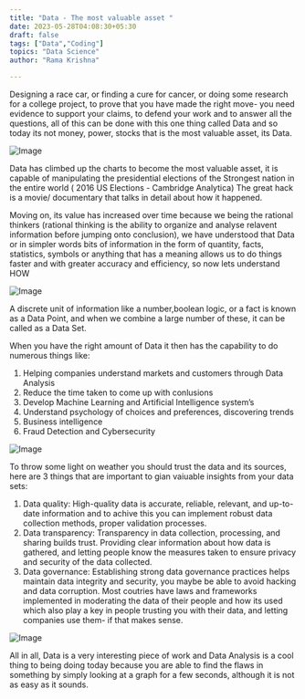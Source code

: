 ```yaml
---
title: "Data - The most valuable asset "
date: 2023-05-28T04:08:30+05:30
draft: false
tags: ["Data","Coding"]
topics: "Data Science"
author: "Rama Krishna"

---
```

 <link rel="stylesheet" href="/custom.css">

Designing a race car, or finding a cure for cancer, or doing some research for a college project, to prove that you have made the right move- you need evidence to support your claims, to defend your work and to answer all the questions, all of this can be done with this one thing called Data and so today its not money, power, stocks that is the most valuable asset, its Data.

<img src="/img/blog/data.jpg" alt="Image" class="center">

Data has climbed up the charts to become the most valuable asset, it is capable of manipulating the presidential elections of the Strongest nation in the entire world ( 2016 US Elections - Cambridge Analytica) The great hack is a movie/ documentary that talks in detail about how it happened. 

Moving on, its value has increased over time because we being the rational thinkers (rational thinking is the ability to organize and analyse relavent information before jumping onto conclusion), we have understood that Data or in simpler words bits of information in the form of quantity, facts, statistics, symbols or anything that has a meaning allows us to do things faster and with greater accuracy and efficiency, so now lets understand HOW

<img src="/img/blog/hack.jpg" alt="Image" class="center">

A discrete unit of information like a number,boolean logic, or a fact is known as a Data Point, and when we combine a large number of these, it can be called as a Data Set. 

When you have the right amount of Data it then has the capability to do numerous things like:

1. Helping companies understand markets and customers through Data Analysis 
2. Reduce the time taken to come up with conlusions  
3. Develop Machine Learning and Artificial Intelligence system’s
4. Understand psychology of choices and preferences, discovering trends
5. Business intelligence 
6. Fraud Detection and Cybersecurity

<img src="/img/blog/viz.jpg" alt="Image" class="center">

To throw some light on weather you should trust the data and its sources, here are 3 things that are important to gian vaiuable insights from your data sets:

1. Data quality: High-quality data is accurate, reliable, relevant, and up-to-date information and to achive this you can implement robust data collection methods, proper validation processes.
2. Data transparency: Transparency in data collection, processing, and sharing builds trust. Providing clear information about how data is gathered, and letting people know the measures taken to ensure privacy and security of the data collected. 
3. Data governance: Establishing strong data governance practices helps maintain data integrity and security, you maybe be able to avoid hacking and data corruption. Most coutries have laws and frameworks implemented in moderating the data of their people and how its used which also play a key in people trusting you with their data, and letting companies use them- if that makes sense.

<img src="/img/blog/data gov.jpg" alt="Image" class="center">

All in all, Data is a very interesting piece of work and Data Analysis is a cool thing to being doing today  because you are able to find the flaws in something by simply looking at a graph for a few seconds, although it is not as easy as it sounds.
